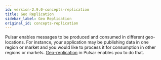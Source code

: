 ```yaml
---
id: version-2.9.0-concepts-replication
title: Geo Replication
sidebar_label: Geo Replication
original_id: concepts-replication
---
```


Pulsar enables messages to be produced and consumed in different geo-locations. For instance, your application may be publishing data in one region or market and you would like to process it for consumption in other regions or markets. [Geo-replication](administration-geo.md) in Pulsar enables you to do that.

